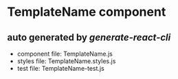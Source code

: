# TemplateName component

## auto generated by *generate-react-cli*

- component file: TemplateName.js
- styles file: TemplateName.styles.js
- test file: TemplateName-test.js
